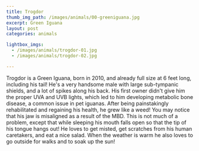 ```yaml
---
title: Trogdor
thumb_img_path: /images/animals/00-greeniguana.jpg
excerpt: Green Iguana
layout: post
categories: animals

lightbox_imgs:
  - /images/animals/trogdor-01.jpg
  - /images/animals/trogdor-02.jpg

---
```


Trogdor is a Green Iguana, born in 2010, and already full size at 6 feet long, including his
tail! He's a very handsome male with large sub-tympanic shields, and a lot of spikes along
his back. His first owner didn't give him the proper UVA and UVB lights, which led to him
developing metabolic bone disease, a common issue in pet iguanas. After being painstakingly
rehabilitated and regaining his health, he grew like a weed! You may notice that his jaw is
misaligned as a result of the MBD. This is not much of a problem, except that while sleeping
his mouth falls open so that the tip of his tongue hangs out! He loves to get misted, get
scratches from his human caretakers, and eat a nice salad. When the weather is warm he also
loves to go outside for walks and to soak up the sun!